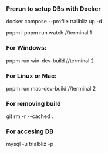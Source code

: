 ### Prerun to setup DBs with Docker
docker compose --profile trailbliz up -d

pnpm i
pnpm run watch //terminal 1
### For Windows:
pnpm run win-dev-build //terminal 2
### For Linux or Mac:
pnpm run mac-dev-build //terminal 2


### For removing build
git rm -r --cached .

### For accesing DB
mysql -u trialbliz -p